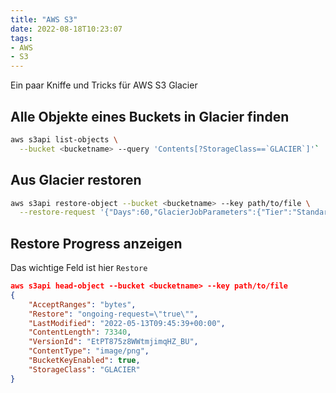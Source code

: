 ```yaml
---
title: "AWS S3"
date: 2022-08-18T10:23:07
tags:
- AWS
- S3
---
```


Ein paar Kniffe und Tricks für AWS S3 Glacier

<!--more-->

## Alle Objekte eines Buckets in Glacier finden

```bash
aws s3api list-objects \
  --bucket <bucketname> --query 'Contents[?StorageClass==`GLACIER`]'`
```

## Aus Glacier restoren

```bash
aws s3api restore-object --bucket <bucketname> --key path/to/file \
  --restore-request '{"Days":60,"GlacierJobParameters":{"Tier":"Standard"}}'
```

## Restore Progress anzeigen

Das wichtige Feld ist hier `Restore`

```json
aws s3api head-object --bucket <bucketname> --key path/to/file
{
    "AcceptRanges": "bytes",
    "Restore": "ongoing-request=\"true\"",
    "LastModified": "2022-05-13T09:45:39+00:00",
    "ContentLength": 73340,
    "VersionId": "EtPT875z8WWtmjimqHZ_BU",
    "ContentType": "image/png",
    "BucketKeyEnabled": true,
    "StorageClass": "GLACIER"
}
```


